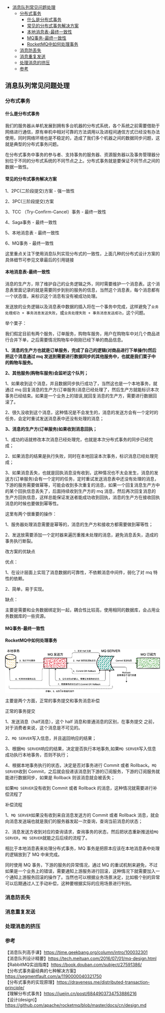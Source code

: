 <!-- START doctoc generated TOC please keep comment here to allow auto update -->
<!-- DON'T EDIT THIS SECTION, INSTEAD RE-RUN doctoc TO UPDATE -->

- [消息队列常见问题处理](#%E6%B6%88%E6%81%AF%E9%98%9F%E5%88%97%E5%B8%B8%E8%A7%81%E9%97%AE%E9%A2%98%E5%A4%84%E7%90%86)
  - [分布式事务](#%E5%88%86%E5%B8%83%E5%BC%8F%E4%BA%8B%E5%8A%A1)
    - [什么是分布式事务](#%E4%BB%80%E4%B9%88%E6%98%AF%E5%88%86%E5%B8%83%E5%BC%8F%E4%BA%8B%E5%8A%A1)
    - [常见的分布式事务解决方案](#%E5%B8%B8%E8%A7%81%E7%9A%84%E5%88%86%E5%B8%83%E5%BC%8F%E4%BA%8B%E5%8A%A1%E8%A7%A3%E5%86%B3%E6%96%B9%E6%A1%88)
    - [本地消息表-最终一致性](#%E6%9C%AC%E5%9C%B0%E6%B6%88%E6%81%AF%E8%A1%A8-%E6%9C%80%E7%BB%88%E4%B8%80%E8%87%B4%E6%80%A7)
    - [MQ事务-最终一致性](#mq%E4%BA%8B%E5%8A%A1-%E6%9C%80%E7%BB%88%E4%B8%80%E8%87%B4%E6%80%A7)
    - [RocketMQ中如何处理事务](#rocketmq%E4%B8%AD%E5%A6%82%E4%BD%95%E5%A4%84%E7%90%86%E4%BA%8B%E5%8A%A1)
  - [消息防丢失](#%E6%B6%88%E6%81%AF%E9%98%B2%E4%B8%A2%E5%A4%B1)
  - [消息重复发送](#%E6%B6%88%E6%81%AF%E9%87%8D%E5%A4%8D%E5%8F%91%E9%80%81)
  - [处理消息的挤压](#%E5%A4%84%E7%90%86%E6%B6%88%E6%81%AF%E7%9A%84%E6%8C%A4%E5%8E%8B)
  - [参考](#%E5%8F%82%E8%80%83)

<!-- END doctoc generated TOC please keep comment here to allow auto update -->

## 消息队列常见问题处理

### 分布式事务

#### 什么是分布式事务

我们的服务器从单机发展到拥有多台机器的分布式系统，各个系统之前需要借助于网络进行通信，原有单机中相对可靠的方法调用以及进程间通信方式已经没有办法使用，同时网络环境也是不稳定的，造成了我们多个机器之间的数据同步问题，这就是典型的分布式事务问题。  

在分布式事务中事务的参与者、支持事务的服务器、资源服务器以及事务管理器分别位于不同的分布式系统的不同节点之上。分布式事务就是要保证不同节点之间的数据一致性。    

#### 常见的分布式事务解决方案

1、2PC(二阶段提交)方案 - 强一致性  

2、3PC(三阶段提交)方案  

3、TCC （Try-Confirm-Cancel）事务 - 最终一致性   

4、Saga事务 - 最终一致性

5、本地消息表 - 最终一致性  

6、MQ事务 - 最终一致性

这里重点关注下使用消息队列实现分布式的一致性，上面几种的分布式设计方案的具体细节可参见文章最后的引用链接      

#### 本地消息表-最终一致性   

消息的生产方，除了维护自己的业务逻辑之外，同时需要维护一个消息表。这个消息表里面记录的就是需要同步到别的服务的信息，当然这个消息表，每个消息都有一个状态值，来标识这个消息有没有被成功处理。   

发送放的业务逻辑以及消息表中数据的插入将在一个事务中完成，这样避免了`业务处理成功 + 事务消息发送失败`，或`业务处理失败 + 事务消息发送成功`，这个问题。    

举个栗子：   

我们假定目前有两个服务，订单服务，购物车服务，用户在购物车中对几个商品进行合并下单，之后需要情况购物车中刚刚已经下单的商品信息。      

**1、消息的生产方也就是订单服务，完成了自己的逻辑(对商品进行下单操作)然后把这个消息通过 mq 发送到需要进行数据同步的其他服务中，也就是我们栗子中的购物车服务。**

**2、其他服务(购物车服务)会监听这个队列；**  

1、如果收到这个消息，并且数据同步执行成功了，当然这也是一个本地事务，就通过 mq 回复消息的生产方(订单服务)消息已经处理了，然后生产方就能标识本次事务已经结束。如果是一个业务上的错误,就回复消息的生产方，需要进行数据回滚了。   

2、很久没收到这个消息，这种情况是不会发生的，消息的发送方会有一个定时的任务，会定时重试发送消息表中还没有处理的消息；

**3、消息的生产方(订单服务)如果收到消息回执；**  

1、成功的话就修改本次消息已经处理完，也就是本次分布式事务的同步已经完成；   

2、如果消息的结果是执行失败，同时在本地回滚本次事务，标识消息已经处理完成；   

3、如果消息丢失，也就是回执消息没有收到，这种情况也不太会发生，消息的发送方(订单服务)会有一个定时的任务，定时重试发送消息表中还没有处理的消息，下游的服务需要做幂等，可能会收到多次重复的消息，如果一个回复消息生产方中的某个回执信息丢失了，后面持续收到生产方的 mq 消息，然后再次回复消息的生产方回执信息，这样总能保证发送者能成功收到回执，消息的生产方在接收回执消息的时候也要做到幂等性。         

这里有两个很重要的操作：  

1、服务器处理消息需要是幂等的，消息的生产方和接收方都需要做到幂等性；  

2、发送放需要添加一个定时器来遍历重推未处理的消息，避免消息丢失，造成的事务执行断裂。  

改方案的优缺点   

优点：   

1、在设计层面上实现了消息数据的可靠性，不依赖消息中间件，弱化了对 mq 特性的依赖。  

2、简单，易于实现。  

缺点：   

主要是需要和业务数据绑定到一起，耦合性比较高，使用相同的数据库，会占用业务数据库的一些资源。     

#### MQ事务-最终一致性   

#### RocketMQ中如何处理事务

<img src="/img/mq-rocketmq-shiwu.png"  alt="mq" align="center" />

主要是两个方面，正常的事务提交和事务消息补偿   

正常的事务提交  

1、发送消息（half消息），这个 half 消息和普通消息的区别，在事务提交 之前，对于消费者来说，这个消息是不可见的。   

2、`MQ SERVER`写入信息，并且返回响应的结果；   

3、根据`MQ SERVER`响应的结果，决定是否执行本地事务,如果`MQ SERVER`写入信息成功执行本地事务，否则不执行；   

4、根据本地事务执行的状态，决定是否对事务进行 Commit 或者 Rollback。`MQ SERVER`收到 Commit，之后就会投递该消息到下游的订阅服务，下游的订阅服务就能进行数据同步，如果是 Rollback 则该消息就会被丢失；     

如果`MQ SERVER`没有收到 Commit 或者 Rollback 的消息，这种情况就需要进行补偿流程了    

补偿流程   

1、`MQ SERVER`如果没有收到来自消息发送方的 Commit 或者 Rollback 消息，就会向消息发送端也就是我们的服务器发起一次查询，查询当前消息的状态；  

2、消息发送方收到对应的查询请求，查询事务的状态，然后把状态重新推送给`MQ SERVER`，`MQ SERVER`就能之后后续的流程了。    

相比于本地消息表来处理分布式事务，MQ 事务是把原本应该在本地消息表中处理的逻辑放到了 MQ 中来完成。   

同时使用 MQ 事务，下游的服务的异常情况，通过 MQ 的重试机制来避免，不过如果是一个业务上的错误，需要通知上游服务进行回滚，这种情况下就需要加入一个通知上游服务回滚的操作了。当然也可以根据业务场景决定，比如极个别的异常可以后期通过人工手动补偿，这种要根据实际的应用场景进行判别。      

### 消息防丢失

### 消息重复发送

### 处理消息的挤压

### 参考  

【消息队列高手课】https://time.geekbang.org/column/intro/100032301     
【消息队列设计精要】https://tech.meituan.com/2016/07/01/mq-design.html    
【RabbitMQ实战指南】https://book.douban.com/subject/27591386/      
【分布式事务最经典的七种解决方案】https://segmentfault.com/a/1190000040321750     
【分布式事务的实现原理】https://draveness.me/distributed-transaction-principle/   
【理解分布式事务】https://juejin.cn/post/6844903734753886216     
【设计(design)】https://github.com/apache/rocketmq/blob/master/docs/cn/design.md  